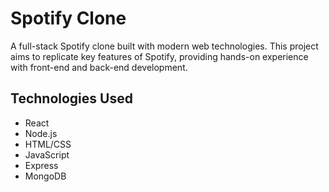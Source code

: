 # Spotify Clone

A full-stack Spotify clone built with modern web technologies. This project aims to replicate key features of Spotify, providing hands-on experience with front-end and back-end development.

## Technologies Used

-   React
-   Node.js
-   HTML/CSS
-   JavaScript
-   Express
-   MongoDB
